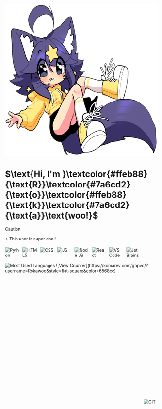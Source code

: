 <img src="https://raw.githubusercontent.com/Rokawoo/Rokawoo/main/SuperiorMari.png" alt="Rokawoo" height="500" title="Awoo!"/>
<h1>$\text{Hi, I'm }\textcolor{#ffeb88}{\text{R}}\textcolor{#7a6cd2}{\text{o}}\textcolor{#ffeb88}{\text{k}}\textcolor{#7a6cd2}{\text{a}}\text{woo!}$</h1>

> [!CAUTION]
> ⭐ This user is super cool!


<div style="display: flex; gap: 10px;">
  <img src="https://github.com/Rokawoo/Rokawoo/assets/129356996/124ab7f9-795d-4327-89cd-56969871d21a" alt="Python" title="Python" width="100" />
  <img src="https://github.com/Rokawoo/Rokawoo/assets/129356996/9ac8f5bb-b6b3-472e-b69c-85f8cf0828e3" alt="HTML5" title="HTML5" width="100" />
  <img src="https://github.com/Rokawoo/Rokawoo/assets/129356996/749c7e1e-3736-44d1-bef3-ecf30da77539" alt="CSS" title="CSS" width="100" />
  <img src="https://github.com/Rokawoo/Rokawoo/assets/129356996/c950ec1a-643d-4760-b91d-b1d19c7c232e" alt="JS" title="JS" width="100" />
  <img src="https://github.com/Rokawoo/Rokawoo/assets/129356996/2e7c2274-56ef-49a5-a005-d5f579a32834" alt="Node JS" title="Node JS" width="100" />
  <img src="https://github.com/Rokawoo/Rokawoo/assets/129356996/3fb5ce54-d12a-46a7-bdbe-4c29ab9455e0" alt="React" title="React" width="100" />
  <img src="https://github.com/Rokawoo/Rokawoo/assets/129356996/f1d4d345-309b-4a64-8afd-c12b4fe79956" alt="VS Code" title="VS Code" width="100" />
  <img src="https://github.com/Rokawoo/Rokawoo/assets/129356996/72bc8ee2-6aaf-4a34-ab9e-ea0ca06d1762" alt="Jet Brains" title="Jet Brains" width="100" />
  <img src="https://github.com/Rokawoo/Rokawoo/assets/129356996/c108846d-60f2-4313-b8ca-7f72501b57602" alt="GIT" title="GIT" width="100" style="position: relative; top: 500px;"/>
</div>

<br>

<img src="https://github-readme-stats.vercel.app/api/top-langs/?username=Rokawoo&layout=compact&theme=vision-friendly-dark" alt="Most Used Languages" title="Lang Stats"/>
![View Counter](https://komarev.com/ghpvc/?username=Rokawoo&style=flat-square&color=6568cc)

